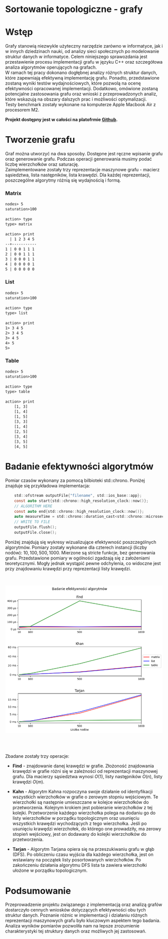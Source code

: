 # Sortowanie topologiczne - grafy

# Wstęp

Grafy stanowią niezwykle użyteczny narzędzie zarówno w informatyce, jak
i w innych dziedzinach nauki, od analizy sieci społecznych po
modelowanie struktur danych w informatyce. Celem niniejszego
sprawozdania jest przestawienie procesu implementacji grafu w języku C++
oraz szczegółowa analiza algorytmów operujących na grafach.<br>
W ramach tej pracy dokonano dogłębnej analizy różnych struktur danych,
które zapewniają efektywną implementację grafu. Ponadto, przedstawione
zostaną wyniki testów wydajnościowych, które pozwolą na ocenę
efektywności opracowanej implementacji. Dodatkowo, omówione zostaną
potencjalne zastosowania grafu oraz wnioski z przeprowadzonych analiz,
które wskazują na obszary dalszych prac i możliwości optymalizacji.<br>
Testy benchmark zostały wykonane na komputerze Apple Macbook Air z
procesorem M2.<br>


**Projekt dostępny jest w całości na platofrmie
[Github](https://github.com/Skamlo/AiSD-BST).**

# Tworzenie grafu

Graf można utworzyć na dwa sposoby. Dostępne jest ręczne wpisanie grafu
oraz generowanie grafu. Podczas operacji generowania musimy podać liczbę
wierzchołków oraz saturację.<br>
Zaimplementowane zostały trzy reprezentacje maszynowe grafu - macierz
sąsiedztwa, lista następników, lista krawędzi. Dla każdej reprezentacji,
poszczególne algorytmy różnią się wydajnością i formą.

### Matrix
```
nodes> 5
saturation>100

action> type
type> matrix

action> print
  | 1 2 3 4 5
--+-----------
1 | 0 0 1 1 1
2 | 0 0 1 1 1
3 | 0 0 0 1 1
4 | 0 0 0 0 1
5 | 0 0 0 0 0
```

### List
```
nodes> 5
saturation>100

action> type
type> list

action> print
1> 3 4 5
2> 3 4 5
3> 4 5
4> 5
5>
```

### Table
```
nodes> 5
saturation>100

action> type
type> table

action> print
    [1, 3]
    [1, 4]
    [1, 5]
    [3, 3]
    [1, 4]
    [2, 5]
    [3, 4]
    [3, 5]
    [4, 5]
```

# Badanie efektywności algorytmów

Pomiar czasów wykonany za pomocą bilbioteki std::chrono. Poniżej
znajduje się przykładowa implementacja:

``` c
    std::ofstream outputFile{"filename", std::ios_base::app};
    const auto start{std::chrono::high_resolution_clock::now()};
    // ALGORITHM HERE
    const auto end{std::chrono::high_resolution_clock::now()};
    auto measureTime = std::chrono::duration_cast<std::chrono::microseconds>(end - start);
    // WRITE TO FILE
    outputFile.flush();
    outputFile.close();
```

Poniżej znajdują się wykresy wizualizujące efektywność poszczególnych
algorytmów. Pomiary zostały wykonane dla czterech instancji (liczby
nodów): $10, 100, 500, 1000$. Mierzone są stricte funkcje, bez
generowania grafu. Przedstawione pomiary w ogólności zgadzają się z
założeniami teoretycznymi. Mogły jednak wystąpić pewne odchylenia, co
widoczne jest przy znajdowaniu krawędzi przy reprezentacji listy
krawędzi.

<br>
<p align="center">
    <img src="graphs/graph.png">
</p>
<br><br>

Zbadane zostały trzy operacje:

-   **Find** - znajdowanie danej krawędzi w grafie. Złożoność
    znajdowania krawędzi w grafie różni się w zależności od
    reprezentacji maszynowej grafu. Dla macierzy sąsiedztwa wynosi
    $O(1)$, listy następników $O(n)$, listy krawędzi $O(m)$.

-   **Kahn** - Algorytm Kahna rozpoczyna swoje działanie od
    identyfikacji wszystkich wierzchołków w grafie o zerowym stopniu
    wejściowym. Te wierzchołki są następnie umieszczane w kolejce
    wierzchołków do przetworzenia. Kolejnym krokiem jest pobieranie
    wierzchołków z tej kolejki. Przetworzenie każdego wierzchołka polega
    na dodaniu go do listy wierzchołków w porządku topologicznym oraz
    usunięciu wszystkich krawędzi wychodzących z tego wierzchołka. Jeśli
    po usunięciu krawędzi wierzchołek, do którego one prowadziły, ma
    zerowy stopień wejściowy, jest on dodawany do kolejki wierzchołków
    do przetworzenia.

-   **Tarjan** - Algorytm Tarjana opiera się na przeszukiwaniu grafu w
    głąb (DFS). Po obliczeniu czasu wyjścia dla każdego wierzchołka,
    jest on wstawiany na początek listy posortowanych wierzchołków. Po
    zakończeniu działania algorytmu DFS lista ta zawiera wierzchołki
    ułożone w porządku topologicznym.

# Podsumowanie

Przeprowadzenie projektu związanego z implementacją oraz analizą grafów
dostarczyło cennych wniosków dotyczących efektywności obu tych struktur
danych. Poznanie różnic w implementacji i działaniu różnych
reprezentacji maszynowych grafu było kluczowym aspektem tego badania.
Analiza wyników pomiarów pozwoliła nam na lepsze zrozumienie
charakterystyki tej struktury danych oraz możliwych jej zastosowań.
